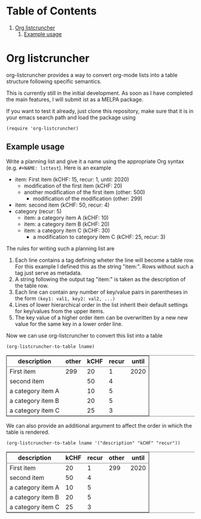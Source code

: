
# Table of Contents

1.  [Org listcruncher](#orgc2af4f1)
    1.  [Example usage](#org56ef190)


<a id="orgc2af4f1"></a>

# Org listcruncher

org-listcruncher provides a way to convert org-mode lists into
a table structure following specific semantics.

This is currently still in the initial development. As soon as I have completed the
main features, I will submit ist as a MELPA package.

If you want to test it already, just clone this repository, make sure that it is
in your emacs search path and load the package using

    (require 'org-listcruncher)


<a id="org56ef190"></a>

## Example usage

Write a planning list and give it a name using the appropriate Org syntax (e.g. `#+NAME: lsttest`).
Here is an example

-   item: First item (kCHF: 15, recur: 1, until: 2020)
    -   modification of the first item (kCHF: 20)
    -   another modification of the first item (other: 500)
        -   modification of the modification (other: 299)
-   item: second item (kCHF: 50, recur: 4)
-   category (recur: 5)
    -   item: a category item A (kCHF: 10)
    -   item: a category item B (kCHF: 20)
    -   item: a category item C (kCHF: 30)
        -   a modification to category item C (kCHF: 25, recur: 3)

The rules for writing such a planning list are

1.  Each line contains a tag defining wheter the line will become a table row. For this
    example I defined this as the string "item:". Rows without such a tag just serve as
    metadata.
2.  A string following the output tag "item:" is taken as the description of the table row.
3.  Each line can contain any number of key/value pairs in parentheses in the form
    `(key1: val1, key2: val2, ...)`
4.  Lines of lower hierarchical order in the list inherit their default settings for key/values
    from the upper items.
5.  The key value of a higher order item can be overwritten by a new new value for the same key
    in a lower order line.

Now we can use org-listcruncher to convert this list into a table   

    (org-listcruncher-to-table lname)

<table border="2" cellspacing="0" cellpadding="6" rules="groups" frame="hsides">


<colgroup>
<col  class="org-left" />

<col  class="org-right" />

<col  class="org-right" />

<col  class="org-right" />

<col  class="org-right" />
</colgroup>
<thead>
<tr>
<th scope="col" class="org-left">description</th>
<th scope="col" class="org-right">other</th>
<th scope="col" class="org-right">kCHF</th>
<th scope="col" class="org-right">recur</th>
<th scope="col" class="org-right">until</th>
</tr>
</thead>

<tbody>
<tr>
<td class="org-left">First item</td>
<td class="org-right">299</td>
<td class="org-right">20</td>
<td class="org-right">1</td>
<td class="org-right">2020</td>
</tr>


<tr>
<td class="org-left">second item</td>
<td class="org-right">&#xa0;</td>
<td class="org-right">50</td>
<td class="org-right">4</td>
<td class="org-right">&#xa0;</td>
</tr>


<tr>
<td class="org-left">a category item A</td>
<td class="org-right">&#xa0;</td>
<td class="org-right">10</td>
<td class="org-right">5</td>
<td class="org-right">&#xa0;</td>
</tr>


<tr>
<td class="org-left">a category item B</td>
<td class="org-right">&#xa0;</td>
<td class="org-right">20</td>
<td class="org-right">5</td>
<td class="org-right">&#xa0;</td>
</tr>


<tr>
<td class="org-left">a category item C</td>
<td class="org-right">&#xa0;</td>
<td class="org-right">25</td>
<td class="org-right">3</td>
<td class="org-right">&#xa0;</td>
</tr>
</tbody>
</table>

We can also provide an additional argument to affect the order in which the table is rendered.

    (org-listcruncher-to-table lname '("description" "kCHF" "recur"))

<table border="2" cellspacing="0" cellpadding="6" rules="groups" frame="hsides">


<colgroup>
<col  class="org-left" />

<col  class="org-right" />

<col  class="org-right" />

<col  class="org-right" />

<col  class="org-right" />
</colgroup>
<thead>
<tr>
<th scope="col" class="org-left">description</th>
<th scope="col" class="org-right">kCHF</th>
<th scope="col" class="org-right">recur</th>
<th scope="col" class="org-right">other</th>
<th scope="col" class="org-right">until</th>
</tr>
</thead>

<tbody>
<tr>
<td class="org-left">First item</td>
<td class="org-right">20</td>
<td class="org-right">1</td>
<td class="org-right">299</td>
<td class="org-right">2020</td>
</tr>


<tr>
<td class="org-left">second item</td>
<td class="org-right">50</td>
<td class="org-right">4</td>
<td class="org-right">&#xa0;</td>
<td class="org-right">&#xa0;</td>
</tr>


<tr>
<td class="org-left">a category item A</td>
<td class="org-right">10</td>
<td class="org-right">5</td>
<td class="org-right">&#xa0;</td>
<td class="org-right">&#xa0;</td>
</tr>


<tr>
<td class="org-left">a category item B</td>
<td class="org-right">20</td>
<td class="org-right">5</td>
<td class="org-right">&#xa0;</td>
<td class="org-right">&#xa0;</td>
</tr>


<tr>
<td class="org-left">a category item C</td>
<td class="org-right">25</td>
<td class="org-right">3</td>
<td class="org-right">&#xa0;</td>
<td class="org-right">&#xa0;</td>
</tr>
</tbody>
</table>


